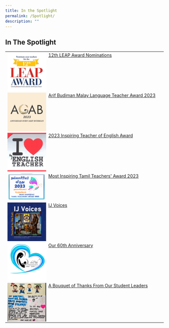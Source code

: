 ```yaml
---
title: In the Spotlight
permalink: /Spotlight/
description: ""
---
```

## In The Spotlight

|                                              |
|----------------------------------------------|
| <img style="width: 25%;" src="/images/2023LeapAward.jpg" align = "left" />&nbsp; [12th LEAP Award Nominations](https://www.shhk.com.sg/newsroom/12th-leap-award-nominations-now-open/)                              | 
| <img style="width: 25%;" src="/images/2023%20AGAB.png" align = "left" />&nbsp; [Arif Budiman Malay Language Teacher Award 2023](/2023agab/)                              | 
| <img style="width: 25%;" src="/images/2023inspiringengtchr_thumb.jpg" align = "left" />&nbsp; [2023 Inspiring Teacher of English Award](/2023inspiringteacherofenglishaward/)                              | 
| <img style="width: 25%;" src="/images/2023_MITT_thumbnail.png" align = "left" />&nbsp; [Most Inspiring Tamil Teachers' Award 2023](/MITT2023/)                              | 
| <img style="width: 25%;" src="/images/IJ%20Voices.png" align = "left" />&nbsp; [IJ Voices](/Spotlight/IJ-VOICES)                              | |
| <img style="width: 25%;" src="/images/60thAnniversary.png" align = "left" />&nbsp;    [Our 60th Anniversary](https://staging.d1qu38ykr1wc9w.amplifyapp.com/school-experience/60th-Anniversary/)                         |
| <img style="width: 25%;" src="/images/Bounquet.jpeg" align = "left" />&nbsp; [A Bouquet of Thanks From Our Student Leaders](/Spotlight/Bonquet/) |